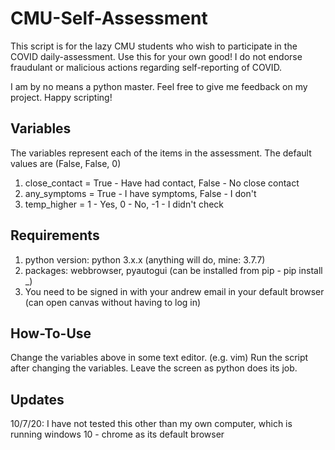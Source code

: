 # CMU-Self-Assessment

This script is for the lazy CMU students who wish to participate in the COVID daily-assessment. 
Use this for your own good! I do not endorse fraudulant or malicious actions regarding
self-reporting of COVID.

I am by no means a python master. Feel free to give me feedback on my project. Happy scripting!

## Variables
The variables represent each of the items in the assessment.
The default values are (False, False, 0)

1. close_contact = True - Have had contact, False - No close contact
2. any_symptoms  = True - I have symptoms,  False - I don't
3. temp_higher   = 1 - Yes,    0 - No,    -1 - I didn't check

## Requirements
1. python version: python 3.x.x          (anything will do, mine: 3.7.7)
2. packages:       webbrowser, pyautogui (can be installed from pip - pip install _)
3. You need to be signed in with your andrew email in your default browser (can open canvas without having to log in)

## How-To-Use
Change the variables above in some text editor. (e.g. vim)
Run the script after changing the variables. Leave the screen as python does its job.

## Updates
10/7/20: I have not tested this other than my own computer, which is running windows 10 - chrome as its default browser
